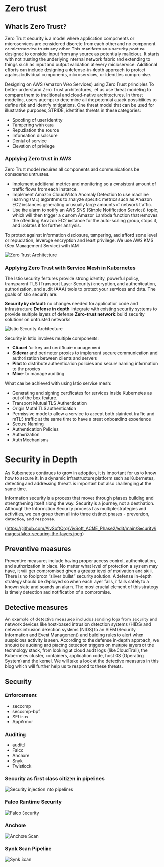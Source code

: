 # Zero trust 
## What is Zero Trust? 
 
Zero Trust security is a model where application components or microservices are considered discrete from each other and no component or microservice trusts any other. This manifests as a security posture designed to consider input from any source as potentially malicious. It starts with not trusting the underlying internal network fabric and extending to things such as input and output validation at every microservice. Additional efforts can include designing a defense-in-depth approach to protect against individual components, microservices, or identities compromise. 
 
Designing on AWS (Amazon Web Services) using Zero Trust principles 
To better understand Zero Trust architectures, let us use threat modeling to compare them to traditional and cloud-native architectures. In threat modeling, users attempt to determine all the potential attack possibilities to define risk and identify mitigations. One threat model that can be used for illustrative purposes, STRIDE, identifies threats in these categories: 
 
- Spoofing of user identity 
- Tampering with data 
- Repudiation the source 
- Information disclosure 
- Denial of service 
- Elevation of privilege 
 
### Applying Zero trust in AWS 
 
Zero Trust model requires all components and communications be considered untrusted. 
- Implement additional metrics and monitoring so a consistent amount of traffic flows from each instance. 
- Implement Amazon CloudWatch Anomaly Detection to use machine learning (ML) algorithms to analyze specific metrics such as Amazon EC2 instances generating unusually large amounts of network traffic. 
- Use the alarm to notify an AWS SNS (Simple Notification Service)) topic, which will then trigger a custom Amazon Lambda function that removes the offending Amazon EC2 instance for the auto-scaling group, stops it, and isolates it for further analysis. 
 
To protect against information disclosure, tampering, and afford some level or repudiation, leverage encryption and least privilege. We use AWS KMS (Key Management Service) with IAM 
 
![Zero Trust Architecture](images/ZeroTrustDiagram-AWS.png) 
 
 
### Applying Zero Trust with Service Mesh in Kubernetes 
The Istio security features provide strong identity, powerful policy, transparent TLS (Transport Layer Security) encryption, and authentication, authorization, and audit (AAA) tools to protect your services and data. The goals of Istio security are: 
 
**Security by default**: no changes needed for application code and infrastructure 
**Defense in depth**: integrate with existing security systems to provide multiple layers of defense 
**Zero-trust network**: build security solutions on untrusted networks 
 
![Istio Security Architecture](images/istio_service_mesh.svg) 
 
Security in Istio involves multiple components: 
 
- **Citadel** for key and certificate management 
- **Sidecar** and perimeter proxies to implement secure communication and authorization between clients and servers 
- **Pilot** to distribute authentication policies and secure naming information to the proxies 
- **Mixer** to manage auditing 
 
What can be achieved with using Istio service mesh: 
 
- Generating and signing certificates for services inside Kubernetes as out of the box feature. 
- Transport Mutual TLS Authentication 
- Origin Mutal TLS authentication 
- Permissive mode to allow a service to accept both plaintext traffic and mTLS traffic at the same time to have a great onboarding experience 
- Secure Naming 
- Authentication Policies 
- Authorization 
- Auth Mechanisms 
 
# Security in Depth 
 
As Kubernetes continues to grow in adoption, it is important for us to know how to secure it. In a dynamic infrastructure platform such as Kubernetes, detecting and addressing threats is important but also challenging at the same time. 
 
Information security is a process that moves through phases building and strengthening itself along the way. Security is a journey, not a destination. Although the Information Security process has multiple strategies and activities, we can group them all into three distinct phases - prevention, detection, and response. 
 
 
(https://github.com/VivSoftOrg/VivSoft_ACME_Phase2/edit/main/Security/images/falco-securing-the-layers.jpeg) 
 
## Preventive measures 
Preventive measures include having proper access control, authentication, and authorization in place. No matter what level of protection a system may have, it will get compromised given a greater level of motivation and skill. There is no foolproof “silver bullet” security solution. A defense in-depth strategy should be deployed so when each layer fails, it fails safely to a known state and sounds an alarm. The most crucial element of this strategy is timely detection and notification of a compromise. 
 
## Detective measures 
An example of detective measures includes sending logs from security and network devices like host-based intrusion detection systems (HIDS) and network intrusion detection systems (NIDS) to an SIEM (Security Information and Event Management) and building rules to alert when suspicious activity is seen. According to the defense in-depth approach, we should be auditing and placing detection triggers on multiple layers of the technology stack, from looking at cloud audit logs (like CloudTrail), the Kubernetes cluster, containers, application code, host OS (Operating System) and the kernel. We will take a look at the detective measures in this blog which will further help us to respond to these threats. 
 
## Security 
 
### Enforcement 
- seccomp 
- seccomp-bpf 
- SELinux 
- AppArmor 
 
### Auditing 
- auditd 
- Falco 
- Anchore 
- Snyk 
- Twistlock 
 
### Security as first class citizen in pipelines 
![Security injection into pipelines](images/sec_stack_Implementation.png) 
 
### Falco Runtime Security 
![Falco Security](images/falco-runtime-security.gif) 
 
### Anchore 
![Anchore Scan](images/Anchore_Scan.png) 
 
### Synk Scan Pipeline 
![Synk Scan](images/Synk_Scan.png) 
